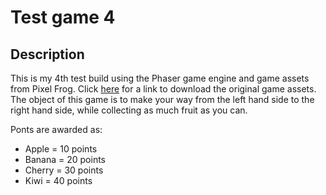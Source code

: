 # Test game 4

## Description

This is my 4th test build using the Phaser game engine and game assets from Pixel Frog. Click [here](https://pixelfrog-assets.itch.io/pixel-adventure-1) for a link to download the original game assets. The object of this game is to make your way from the left hand side to the right hand side, while collecting as much fruit as you can.

Ponts are awarded as:

* Apple = 10 points
* Banana = 20 points
* Cherry = 30 points
* Kiwi = 40 points 
